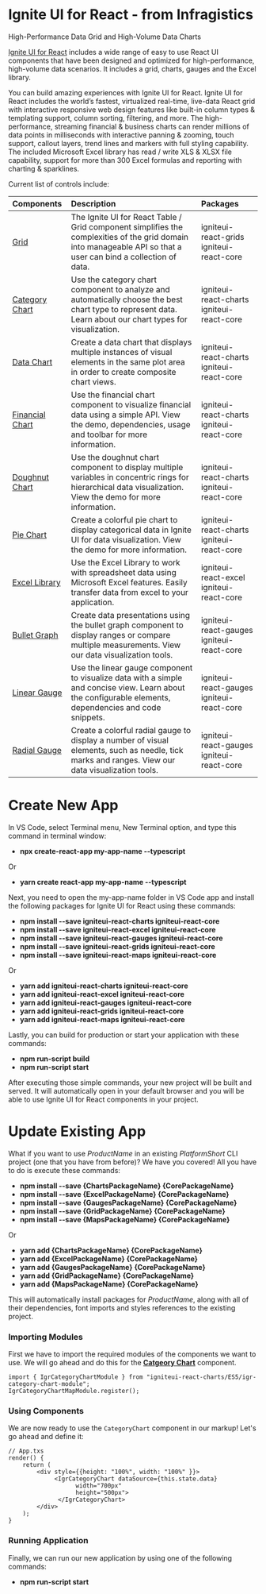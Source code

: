 # Ignite UI for React - from Infragistics

High-Performance Data Grid and High-Volume Data Charts

[Ignite UI for React](https://www.infragistics.com/products/ignite-ui-react) includes a wide range of easy to use React UI components that have been designed and optimized for high-performance, high-volume data scenarios. It includes a grid, charts, gauges and the Excel library.

You can build amazing experiences with Ignite UI for React.  Ignite UI for React includes the world’s fastest, virtualized real-time, live-data React grid with interactive responsive web design features like built-in column types & templating support, column sorting, filtering, and more.  The high-performance, streaming financial & business charts can render millions of data points in milliseconds with interactive panning & zooming, touch support, callout layers, trend lines and markers with full styling capability.  The included Microsoft Excel library has read / write XLS & XLSX file capability, support for more than 300 Excel formulas and reporting with charting & sparklines.

Current list of controls include:

|Components|Description|Packages|
|:--|:--|:--|
|[Grid](https://www.infragistics.com/products/ignite-ui-react/react/components/grid_table.html)|The Ignite UI for React Table / Grid component simplifies the complexities of the grid domain into manageable API so that a user can bind a collection of data.|igniteui-react-grids igniteui-react-core|
|[Category Chart](https://www.infragistics.com/products/ignite-ui-react/react/components/categorychart.html)|Use the category chart component to analyze and automatically choose the best chart type to represent data. Learn about our chart types for visualization.|igniteui-react-charts igniteui-react-core|
|[Data Chart](https://www.infragistics.com/products/ignite-ui-react/react/components/datachart.html)|Create a data chart that displays multiple instances of visual elements in the same plot area in order to create composite chart views.|igniteui-react-charts igniteui-react-core|
|[Financial Chart](https://www.infragistics.com/products/ignite-ui-react/react/components/financialchart.html)|Use the financial chart component to visualize financial data using a simple API. View the demo, dependencies, usage and toolbar for more information. |igniteui-react-charts igniteui-react-core|
|[Doughnut Chart](https://www.infragistics.com/products/ignite-ui-react/react/components/doughnutchart.html)|Use the doughnut chart component to display multiple variables in concentric rings for hierarchical data visualization. View the demo for more information.|igniteui-react-charts igniteui-react-core|
|[Pie Chart](https://www.infragistics.com/products/ignite-ui-react/react/components/piechart.html)|Create a colorful pie chart to display categorical data in Ignite UI for data visualization. View the demo for more information.|igniteui-react-charts igniteui-react-core|
|[Excel Library](https://www.infragistics.com/products/ignite-ui-react/react/components/excel_library.html)|Use the Excel Library to work with spreadsheet data using Microsoft Excel features. Easily transfer data from excel to your application. |igniteui-react-excel igniteui-react-core|
|[Bullet Graph](https://www.infragistics.com/products/ignite-ui-react/react/components/bulletgraph.html)|Create data presentations using the bullet graph component to display ranges or compare multiple measurements. View our data visualization tools.|igniteui-react-gauges igniteui-react-core|
|[Linear Gauge](https://www.infragistics.com/products/ignite-ui-react/react/components/lineargauge.html)|Use the linear gauge component to visualize data with a simple and concise view. Learn about the configurable elements, dependencies and code snippets.|igniteui-react-gauges igniteui-react-core|
|[Radial Gauge](https://www.infragistics.com/products/ignite-ui-react/react/components/piechart.html)|Create a colorful radial gauge to display a number of visual elements, such as needle, tick marks and ranges. View our data visualization tools.|igniteui-react-gauges igniteui-react-core|


# Create New App

In VS Code, select Terminal menu, New Terminal option, and type this command in terminal window:

  - **npx create-react-app my-app-name --typescript**

Or

  - **yarn create react-app my-app-name --typescript**

Next, you need to open the my-app-name folder in VS Code app and install the following packages for Ignite UI for React using these commands:
  - **npm install --save igniteui-react-charts igniteui-react-core**
  - **npm install --save igniteui-react-excel igniteui-react-core**
  - **npm install --save igniteui-react-gauges igniteui-react-core**
  - **npm install --save igniteui-react-grids igniteui-react-core**
  - **npm install --save igniteui-react-maps igniteui-react-core**

Or
  
  - **yarn add igniteui-react-charts igniteui-react-core**
  - **yarn add igniteui-react-excel igniteui-react-core**
  - **yarn add igniteui-react-gauges igniteui-react-core**
  - **yarn add igniteui-react-grids igniteui-react-core**
  - **yarn add igniteui-react-maps igniteui-react-core**

Lastly, you can build for production or start your application with these commands:
  - **npm run-script build**
  - **npm run-script start**

After executing those simple commands, your new project will be built and served. It will automatically open in your default browser and you will be able to use Ignite UI for React components in your project.

# Update Existing App
What if you want to use $ProductName$ in an existing $PlatformShort$ CLI project (one that you have from before)? We have you covered! All you have to do is execute these commands:

- **npm install --save {ChartsPackageName} {CorePackageName}**
- **npm install --save {ExcelPackageName} {CorePackageName}**
- **npm install --save {GaugesPackageName} {CorePackageName}**
- **npm install --save {GridPackageName} {CorePackageName}**
- **npm install --save {MapsPackageName} {CorePackageName}**

Or

- **yarn add {ChartsPackageName} {CorePackageName}**
- **yarn add {ExcelPackageName} {CorePackageName}**
- **yarn add {GaugesPackageName} {CorePackageName}**
- **yarn add {GridPackageName} {CorePackageName}**
- **yarn add {MapsPackageName} {CorePackageName}**

This will automatically install packages for $ProductName$, along with all of their dependencies, font imports and styles references to the existing project.

### Importing Modules

First we have to import the required modules of the components we want to use. We will go ahead and do this for the [**Catgeory Chart**](https://www.infragistics.com/products/ignite-ui-react/react/components/categorychart.html) component.

```
import { IgrCategoryChartModule } from "igniteui-react-charts/ES5/igr-category-chart-module";
IgrCategoryChartMapModule.register();
```

### Using Components

We are now ready to use the `CategoryChart` component in our markup! Let's go ahead and define it:

```
// App.txs
render() {
    return ( 
        <div style={{height: "100%", width: "100%" }}>
             <IgrCategoryChart dataSource={this.state.data}
                   width="700px"
                   height="500px">
              </IgrCategoryChart>
        </div>
    );
}
```

### Running Application

Finally, we can run our new application by using one of the following commands:

- **npm run-script start**


